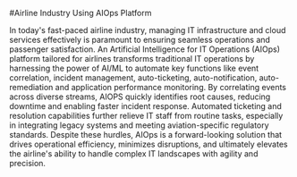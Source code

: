 #Airline Industry Using AIOps Platform

In today's fast-paced airline industry, managing IT infrastructure and cloud services effectively is paramount to ensuring seamless operations and passenger satisfaction.
An Artificial Intelligence for IT Operations (AIOps) platform tailored for airlines transforms traditional IT operations by harnessing the power of AI/ML to automate key
functions like event correlation, incident management, auto-ticketing, auto-notification, auto-remediation and application performance monitoring. By correlating events across diverse streams,
AIOPS quickly identifies root causes, reducing downtime and enabling faster incident response. Automated ticketing and resolution capabilities further relieve IT staff from routine tasks,
especially in integrating legacy systems and meeting aviation-specific regulatory standards. Despite these hurdles, AIOps is a forward-looking solution that drives operational efficiency,
minimizes disruptions, and ultimately elevates the airline's ability to handle complex IT landscapes with agility and precision.
